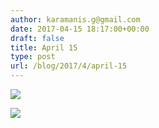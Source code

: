 ```yaml
---
author: karamanis.g@gmail.com
date: 2017-04-15 18:17:00+00:00
draft: false
title: April 15
type: post
url: /blog/2017/4/april-15
---
```




  
   ![](/images/2017-04-15-20174april-15/IMG_0920.jpg)

  

  
   ![](/images/2017-04-15-20174april-15/IMG_0921.jpg)

  


